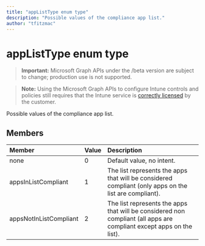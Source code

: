 ```yaml
---
title: "appListType enum type"
description: "Possible values of the compliance app list."
author: "tfitzmac"
---
```


# appListType enum type

> **Important:** Microsoft Graph APIs under the /beta version are subject to change; production use is not supported.

> **Note:** Using the Microsoft Graph APIs to configure Intune controls and policies still requires that the Intune service is [correctly licensed](https://go.microsoft.com/fwlink/?linkid=839381) by the customer.

Possible values of the compliance app list.

## Members
|Member|Value|Description|
|:---|:---|:---|
|none|0|Default value, no intent.|
|appsInListCompliant|1|The list represents the apps that will be considered compliant (only apps on the list are compliant).|
|appsNotInListCompliant|2|The list represents the apps that will be considered non compliant (all apps are compliant except apps on the list).|



